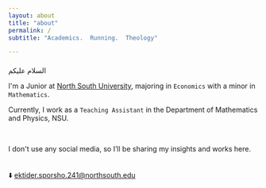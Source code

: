 ```yaml
---
layout: about
title: "about"
permalink: /
subtitle: "Academics.  Running.  Theology"

---
```


<br style="line-height:0.5;">
السلام عليكم


I'm a Junior at [North South University](https://www.northsouth.edu/), majoring in `Economics` with a minor in `Mathematics`.

Currently, I work as a `Teaching Assistant` in the Department of Mathematics and Physics, NSU.

<br>

I don't use any social media, so I’ll be sharing my insights and works here.

<br style="line-height:0.5;">

⬇️ ektider.sporsho.241@northsouth.edu

